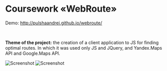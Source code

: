 # Coursework «WebRoute»

Demo: http://pulshaandrei.github.io/webroute/

</br>

<b>Theme of the project:</b> the creation of a client application to JS for finding optimal routes. In which it was used only JS and JQuery, and Yandex.Maps API and Google.Maps API.

![Screenshot](https://github.com/PulshaAndrei/webroute/blob/master/Screenshot%202020-05-05%20at%2011.11.14.png?raw=true)
![Screenshot](https://github.com/PulshaAndrei/webroute/blob/master/Screenshot%202020-05-05%20at%2011.11.34.png?raw=true)
